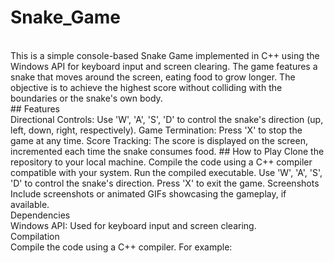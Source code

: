 # Snake_Game
<br>
This is a simple console-based Snake Game implemented in C++ using the Windows API for keyboard input and screen clearing. The game features a snake that moves around the screen, eating food to grow longer. The objective is to achieve the highest score without colliding with the boundaries or the snake's own body.
<br>
## Features
<br>
Directional Controls: Use 'W', 'A', 'S', 'D' to control the snake's direction (up, left, down, right, respectively).
Game Termination: Press 'X' to stop the game at any time.
Score Tracking: The score is displayed on the screen, incremented each time the snake consumes food.
## How to Play
Clone the repository to your local machine.
Compile the code using a C++ compiler compatible with your system.
Run the compiled executable.
Use 'W', 'A', 'S', 'D' to control the snake's direction.
Press 'X' to exit the game.
Screenshots
Include screenshots or animated GIFs showcasing the gameplay, if available.
<br>
Dependencies
<br>
Windows API: Used for keyboard input and screen clearing.
<br>
Compilation
<br>
Compile the code using a C++ compiler. For example:
